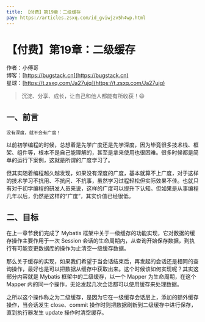 ```yaml
---
title: 【付费】第19章：二级缓存
pay: https://articles.zsxq.com/id_gviwjzv5h4wp.html
---
```


# 【付费】第19章：二级缓存

作者：小傅哥
<br/>博客：[https://bugstack.cn](https://bugstack.cn)
<br/>星球：[https://t.zsxq.com/Ja27ujq](https://t.zsxq.com/Ja27ujq)

> 沉淀、分享、成长，让自己和他人都能有所收获！😄

## 一、前言

`没有深度，就不会有广度！`

以前初学编程的时候，总想着是先学广度还是先学深度，因为毕竟很多技术栈、框架、组件等，根本不是自己能理解的，甚至是拿来使用也很困难。很多时候都是简单的运行下案例，这就是所谓的广度学习了。

但其实随着编程越久越发现，如果没有深度的广度，基本就算不上广度，对于这样的技术学习不抗用、不抗问、不抗事，虽然学习过程轻松但实际效果不佳。也就只有对于初学编程的研发人员来说，这样的广度可以提升下认知。但如果是从事编程几年以后，仍然是这样的“广度”，其实价值已经很低。

## 二、目标

在上一章节我们完成了 Mybatis 框架中关于一级缓存的功能实现，它对数据的缓存操作主要作用于一次 Session 会话的生命周期内，从查询开始保存数据，到执行有可能变更数据库的操作为止清空一级缓存数据。

那么关于缓存的实现，如果我们希望于当会话结束后，再发起的会话还是相同的查询操作，最好也是可以把数据从缓存中获取出来。这个时候该如何实现呢？其实这部分内容就是 Mybatis 框架中的二级缓存，以一个 Mapper 为生命周期，在这个 Mapper 内的同一个操作，无论发起几次会话都可以使用缓存来处理数据。

之所以这个操作称之为二级缓存，是因为它在一级缓存会话层上，添加的额外缓存操作，当会话发生 close、commit 操作时则把数据刷新到二级缓存中进行保存，直到执行器发生 update 操作时清空缓存。
